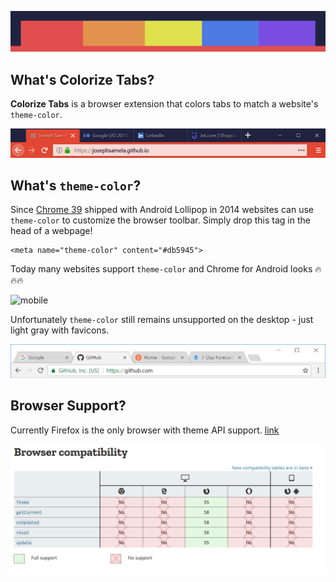 ![firefox](images/banner.png)

## What's Colorize Tabs?

**Colorize Tabs** is a browser extension that colors tabs to match a website's `theme-color`.

![firefox](images/firefox.gif)

## What's `theme-color`?

Since [Chrome 39](<https://developers.google.com/web/updates/2014/11/Support-for-theme-color-in-Chrome-39-for-Android>) shipped with Android Lollipop in 2014 websites can use `theme-color` to customize the browser toolbar. Simply drop this tag in the head of a webpage!
```
<meta name="theme-color" content="#db5945">
```
Today many websites support `theme-color` and Chrome for Android looks 🔥🔥🔥

![mobile](images/mobile.gif)

Unfortunately `theme-color` still remains unsupported on the desktop - just light gray with favicons.

![chrome](images/chrome.PNG)

## Browser Support?

Currently Firefox is the only browser with theme API support. [link](https://developer.mozilla.org/en-US/Add-ons/WebExtensions/API/theme#Browser_compatibility)

![chrome](images/compatibility.PNG)
